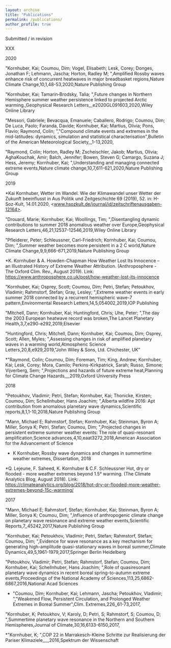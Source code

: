 ```yaml
---
layout: archive
title: "Publications"
permalink: /publications/
author_profile: true
---
```


Submitted / in revision

XXX

2020

"Kornhuber, Kai; Coumou, Dim; Vogel, Elisabeth; Lesk, Corey; Donges, Jonathan F; Lehmann, Jascha; Horton, Radley M; ",Amplified Rossby waves enhance risk of concurrent heatwaves in major breadbasket regions,Nature Climate Change,10,1,48-53,2020,Nature Publishing Group

"Kornhuber, Kai; Tamarin‐Brodsky, Talia; ",Future changes in Northern Hemisphere summer weather persistence linked to projected Arctic warming.,Geophysical Research Letters,,,e2020GL091603,2020,Wiley Online Library

"Messori, Gabriele; Bevacqua, Emanuele; Caballero, Rodrigo; Coumou, Dim; De Luca, Paolo; Faranda, Davide; Kornhuber, Kai; Martius, Olivia; Pons, Flavio; Raymond, Colin; ","Compound climate events and extremes in the mid-latitudes: dynamics, simulation and statistical characterisation",Bulletin of the American Meteorological Society,,,1-13,2020,

"Raymond, Colin; Horton, Radley M; Zscheischler, Jakob; Martius, Olivia; AghaKouchak, Amir; Balch, Jennifer; Bowen, Steven G; Camargo, Suzana J; Hess, Jeremy; Kornhuber, Kai; ",Understanding and managing connected extreme events,Nature climate change,10,7,611-621,2020,Nature Publishing Group

2019

*Kai Kornhuber, Wetter im Wandel. Wie der Klimawandel unser Wetter der Zukunft beeinflusst in Aus Politik und Zeitgeschichte 69 (2019), 52. in: H-Soz-Kult, 14.01.2020, <www.hsozkult.de/journal/id/zeitschriftenausgaben-12164>.

"Drouard, Marie; Kornhuber, Kai; Woollings, Tim; ",Disentangling dynamic contributions to summer 2018 anomalous weather over Europe,Geophysical Research Letters,46,21,12537-12546,2019,Wiley Online Library

"Pfleiderer, Peter; Schleussner, Carl-Friedrich; Kornhuber, Kai; Coumou, Dim; ",Summer weather becomes more persistent in a 2 C world,Nature Climate Change,9,9,666-671,2019,Nature Publishing Group

*K. Kornhuber & A. Howden-Chapman  How Weather Lost Its Innocence – an Illustrated History of Extreme Weather Attribution. (Anthroposphere - The Oxford Clim. Rev., August 2019). Link: https://www.anthroposphere.co.uk/post/how-weather-lost-its-innocence

"Kornhuber, Kai; Osprey, Scott; Coumou, Dim; Petri, Stefan; Petoukhov, Vladimir; Rahmstorf, Stefan; Gray, Lesley; ",Extreme weather events in early summer 2018 connected by a recurrent hemispheric wave-7 pattern,Environmental Research Letters,14,5,054002,2019,IOP Publishing

"Mitchell, Dann; Kornhuber, Kai; Huntingford, Chris; Uhe, Peter; ",The day the 2003 European heatwave record was broken,The Lancet Planetary Health,3,7,e290-e292,2019,Elsevier

"Huntingford, Chris; Mitchell, Dann; Kornhuber, Kai; Coumou, Dim; Osprey, Scott; Allen, Myles; ",Assessing changes in risk of amplified planetary waves in a warming world,Atmospheric Science Letters,20,8,e929,2019,"John Wiley & Sons, Ltd. Chichester, UK"

*"Raymond, Colin; Coumou, Dim; Foreman, Tim; King, Andrew; Kornhuber, Kai; Lesk, Corey; Mora, Camilo; Perkins-Kirkpatrick, Sarah; Russo, Simone; Vijverberg, Sem; ",Projections and hazards of future extreme heat,Planning for Climate Change Hazards,,,,2019,Oxford University Press

2018

"Petoukhov, Vladimir; Petri, Stefan; Kornhuber, Kai; Thonicke, Kirsten; Coumou, Dim; Schellnhuber, Hans Joachim; ",Alberta wildfire 2016: Apt contribution from anomalous planetary wave dynamics,Scientific reports,8,1,1-10,2018,Nature Publishing Group

"Mann, Michael E; Rahmstorf, Stefan; Kornhuber, Kai; Steinman, Byron A; Miller, Sonya K; Petri, Stefan; Coumou, Dim; ",Projected changes in persistent extreme summer weather events: The role of quasi-resonant amplification,Science advances,4,10,eaat3272,2018,American Association for the Advancement of Science

* K Kornhuber, Rossby wave dynamics and changes in summertime weather extremes, Dissertation, 2018

*Q. Lejeune, F. Saheed, K. Kornhuber & C.F. Schleussner  Hot, dry or flooded - more weather extremes beyond 1.5° warming. (The Climate Analytics Blog, August 2018). 
Link: https://climateanalytics.org/blog/2018/hot-dry-or-flooded-more-weather-extremes-beyond-15c-warming/

2017

"Mann, Michael E; Rahmstorf, Stefan; Kornhuber, Kai; Steinman, Byron A; Miller, Sonya K; Coumou, Dim; ",Influence of anthropogenic climate change on planetary wave resonance and extreme weather events,Scientific Reports,7,,45242,2017,Nature Publishing Group

"Kornhuber, Kai; Petoukhov, Vladimir; Petri, Stefan; Rahmstorf, Stefan; Coumou, Dim; ",Evidence for wave resonance as a key mechanism for generating high-amplitude quasi-stationary waves in boreal summer,Climate Dynamics,49,5,1961-1979,2017,Springer Berlin Heidelberg

"Petoukhov, Vladimir; Petri, Stefan; Rahmstorf, Stefan; Coumou, Dim; Kornhuber, Kai; Schellnhuber, Hans Joachim; ",Role of quasiresonant planetary wave dynamics in recent boreal spring-to-autumn extreme events,Proceedings of the National Academy of Sciences,113,25,6862-6867,2016,National Acad Sciences

* "Coumou, Dim; Kornhuber, Kai; Lehmann, Jascha; Petoukhov, Vladimir; ","Weakened Flow, Persistent Circulation, and Prolonged Weather Extremes in Boreal Summer",Clim. Extremes,226,,61-73,2017,

"Kornhuber, K; Petoukhov, V; Karoly, D; Petri, S; Rahmstorf, S; Coumou, D; ",Summertime planetary wave resonance in the Northern and Southern Hemispheres,Journal of Climate,30,16,6133-6150,2017,

*"Kornhuber, K; ",COP 22 in Marrakesch-Kleine Schritte zur Realisierung der Pariser Klimaziele,,,,,2016,Spektrum der Wissenschaft











<!--{% if author.googlescholar %}
  You can also find my articles on <u><a href="{{author.googlescholar}}">my Google Scholar profile</a>.</u>
{% endif %}-->

<!--{% include base_path %}-->

<!--{% for post in site.publications reversed %}
  {% include archive-single.html %}
{% endfor %}-->
